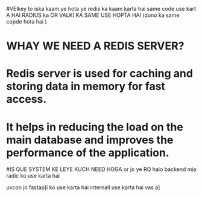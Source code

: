 #VElkey to iska kaam ye hota ye redis ka kaam karta hai same code use kart A HAI RADIUS ka OR VALKI KA SAME  USE HOPTA HAI  (dono ka same copde hota hai )
# WHAY WE NEED A REDIS SERVER?
# Redis server is used for caching and storing data in memory for fast access.
# It helps in reducing the load on the main database and improves the performance of the application.
#IS QUE SYSTEM KE LEYE KUCH NEED HOGA  or jo ye RQ haio backend mia radic ko use karta hai  


uvcon jo fastap[i ko use karta hai internall use karta hai vas a]